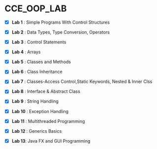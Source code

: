 # CCE_OOP_LAB


- [x] **Lab 1** :
Simple Programs With Control Structures

- [x] **Lab 2** :
Data Types, Type Conversion, Operators

- [x] **Lab 3** :
Control Statements

- [x] **Lab 4** :
Arrays

- [x] **Lab 5** :
Classes and Methods

- [x] **Lab 6** :
Class Inheritance 

- [x] **Lab 7** :
Classes-Access Control,Static Keywords, Nested & Inner Clss

- [x] **Lab 8** :
Interface & Abstract Class

- [x] **Lab 9** :
String Handling

- [x] **Lab 10** :
Exception Handling

- [x] **Lab 11** :
Multithreaded Programming

- [x] **Lab 12** :
Generics Basics

- [x] **Lab 13**:
Java FX and GUI Programming